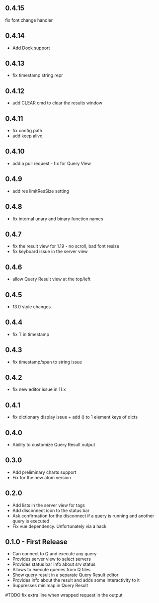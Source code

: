 ## 0.4.15
fix font change handler

## 0.4.14
* Add Dock support

## 0.4.13
* fix timestamp string repr

## 0.4.12
* add CLEAR cmd to clear the results window

## 0.4.11
* fix config path
* add keep alive

## 0.4.10
* add a pull request - fix for Query View

## 0.4.9
* add res limitResSize setting

## 0.4.8
* fix internal unary and binary function names

## 0.4.7
* fix the result view for 1.19 - no scroll, bad font resize
* fix keyboard issue in the server view

## 0.4.6
* allow Query Result view at the top/left

## 0.4.5
* 13.0 style changes

## 0.4.4
* fix T in timestamp

## 0.4.3
* fix timestamp/span to string issue

## 0.4.2
* fix new editor issue in 11.x

## 0.4.1
* fix dictionary display issue + add () to 1 element keys of dicts

## 0.4.0
* Ability to customize Query Result output

## 0.3.0
* Add preliminary charts support
* Fix for the new atom version

## 0.2.0
* Add lists in the server view for tags
* Add disconnect icon to the status bar
* Ask confirmation for the disconnect if a query is running and another query is executed
* Fix vue dependency. Unfortunately via a hack

## 0.1.0 - First Release
* Can connect to Q and execute any query
* Provides server view to select servers
* Provides status bar info about srv status
* Allows to execute queries from Q files
* Show query result in a separate Query Result editor
* Provides info about the result and adds some interactivity to it
* Suppresses minimap in Query Result

#TODO fix extra line when wrapped request in the output
